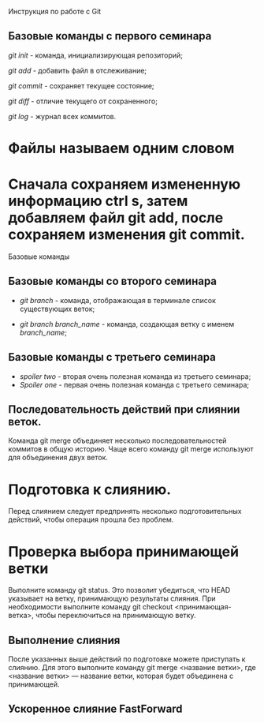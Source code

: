 Инструкция по работе с Git

## Базовые команды с первого семинара

*git init* - команда, инициализирующая репозиторий; 

*git add* - добавить файл в отслеживание;

*git commit* - сохраняет текущее состояние;

*git diff* - отличие текущего от сохраненного;

*git log* - журнал всех коммитов.

# **Файлы называем одним словом** 

# Сначала сохраняем измененную информацию ctrl s, затем добавляем файл git add, после сохраняем изменения git commit.

Базовые команды

## Базовые команды со второго семинара

* *git branch* - команда, отображающая в терминале список существующих веток;

* *git branch branch_name* - команда, создающая ветку с именем *branch_name*;



## Базовые команды с третьего семинара

* *spoiler two* - вторая очень полезная команда из третьего семинара;
* *Spoiler one* - первая очень полезная команда с третьего семинара;


## Последовательность действий при слиянии веток. 

Команда git merge объединяет несколько последовательностей коммитов в общую историю. Чаще всего команду git merge используют для объединения двух веток. 

# Подготовка к слиянию.

Перед слиянием следует предпринять несколько подготовительных действий, чтобы операция прошла без проблем.

# Проверка выбора принимающей ветки

Выполните команду git status. Это позволит убедиться, что HEAD указывает на ветку, принимающую результаты слияния. При необходимости выполните команду git checkout <принимающая-ветка>, чтобы переключиться на принимающую ветку. 

## Выполнение слияния

После указанных выше действий по подготовке можете приступать к слиянию. Для этого выполните команду git merge <название ветки>, где <название ветки> — название ветки, которая будет объединена с принимающей.


## Ускоренное слияние FastForward

